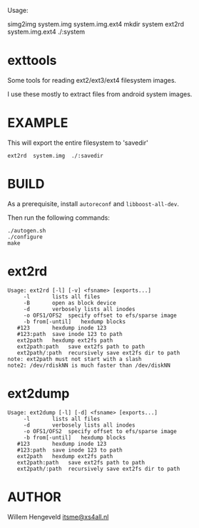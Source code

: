 Usage:

simg2img system.img system.img.ext4
mkdir system
ext2rd system.img.ext4 ./:system


exttools
========

Some tools for reading ext2/ext3/ext4 filesystem images.

I use these mostly to extract files from android system images.

EXAMPLE
=======

This will export the entire filesystem to 'savedir'

    ext2rd  system.img  ./:savedir

BUILD
=====

As a prerequisite, install `autoreconf` and `libboost-all-dev`.

Then run the following commands:

```
./autogen.sh
./configure
make
```

ext2rd
======


    Usage: ext2rd [-l] [-v] <fsname> [exports...]
         -l       lists all files
         -B       open as block device
         -d       verbosely lists all inodes
         -o OFS1/OFS2  specify offset to efs/sparse image
         -b from[-until]   hexdump blocks
       #123       hexdump inode 123
       #123:path  save inode 123 to path
       ext2path   hexdump ext2fs path
       ext2path:path   save ext2fs path to path
       ext2path/:path  recursively save ext2fs dir to path
    note: ext2path must not start with a slash
    note2: /dev/rdiskNN is much faster than /dev/diskNN

ext2dump
========

    Usage: ext2dump [-l] [-d] <fsname> [exports...]
         -l       lists all files
         -d       verbosely lists all inodes
         -o OFS1/OFS2  specify offset to efs/sparse image
         -b from[-until]   hexdump blocks
       #123       hexdump inode 123
       #123:path  save inode 123 to path
       ext2path   hexdump ext2fs path
       ext2path:path   save ext2fs path to path
       ext2path/:path  recursively save ext2fs dir to path


AUTHOR
======

Willem Hengeveld <itsme@xs4all.nl>

